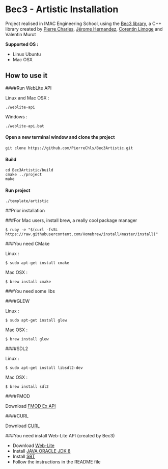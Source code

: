 # Bec3 - Artistic Installation

Project realised in IMAC Engineering School, using the [Bec3 library](https://github.com/PierreChls/Bec3-lib), a C++ library created by [Pierre Charles](https://github.com/PierreChls), [Jérome Hernandez](https://github.com/Chouche), [Corentin Limoge](https://github.com/climoge) and Valentin Murot

**Supported OS :**

- Linux Ubuntu
- Mac OSX


## How to use it

####Run WebLite API

Linux and Mac OSX :

	./weblite-api
	
Windows : 

	./weblite-api.bat

#### Open a new terminal window and clone the project

	git clone https://github.com/PierreChls/Bec3Artistic.git
	
#### Build

	cd Bec3Artistic/build
	cmake ../project
	make

#### Run project 
	
	./template/artistic

##Prior installation

###For Mac users, install brew, a really cool package manager

    $ ruby -e "$(curl -fsSL https://raw.githubusercontent.com/Homebrew/install/master/install)"

###You need CMake

Linux :

    $ sudo apt-get install cmake

Mac OSX :

    $ brew install cmake
    

###You need some libs

####GLEW

Linux :

    $ sudo apt-get install glew

Mac OSX :

    $ brew install glew

####SDL2

Linux :

    $ sudo apt-get install libsdl2-dev

Mac OSX :

    $ brew install sdl2

####FMOD

Download [FMOD Ex API](http://www.fmod.org/browse-fmod-ex-api/)

####CURL

Download [CURL](http://curl.haxx.se/download.html)


###You need install Web-Lite API (created by Bec3)

- Download [Web-Lite](https://drive.google.com/file/d/0ByN00DGNcsTBSUZDbWktbXh2RHM/view?usp=sharing)
- Install [JAVA ORACLE JDK 8](http://www.oracle.com/technetwork/java/javase/downloads/jdk8-downloads-2133151.html)
- Install [SBT](http://www.scala-sbt.org/download.html)
- Follow the instructions in the README file


